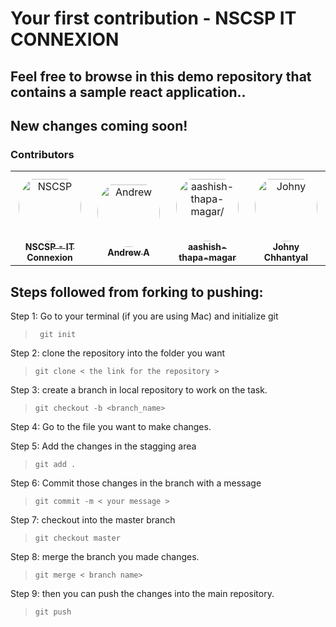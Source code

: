 # Your first contribution - NSCSP IT CONNEXION

## Feel free to browse in this demo repository that contains a sample react application..

## New changes coming soon!

### Contributors

<table>
<tr>
    <td align="center" style="word-wrap: break-word; width: 150.0; height: 150.0">
        <a href=https://github.com/nscsp-it>
            <img src=https://avatars.githubusercontent.com/u/91425211?v=4 width="100;"  style="border-radius:50%;align-items:center;justify-content:center;overflow:hidden;padding-top:10px" alt=NSCSP - IT Connexion/>
            <br />
            <sub style="font-size:14px"><b>NSCSP - IT Connexion</b></sub>
        </a>
    </td>
    <td align="center" style="word-wrap: break-word; width: 150.0; height: 150.0">
        <a href=https://github.com/t-rhex>
            <img src=https://avatars.githubusercontent.com/u/44456213?v=4 width="100;"  style="border-radius:50%;align-items:center;justify-content:center;overflow:hidden;padding-top:10px" alt=Andrew A/>
            <br />
            <sub style="font-size:14px"><b>Andrew A</b></sub>
        </a>
    </td>
    <td align="center" style="word-wrap: break-word; width: 150.0; height: 150.0">
        <a href=https://github.com/aashish-thapa-magar>
            <img src=https://avatars.githubusercontent.com/u/90067351?v=4 width="100;"  style="border-radius:50%;align-items:center;justify-content:center;overflow:hidden;padding-top:10px" alt=aashish-thapa-magar/>
            <br />
            <sub style="font-size:14px"><b>aashish-thapa-magar</b></sub>
        </a>
    </td>
    <td align="center" style="word-wrap: break-word; width: 150.0; height: 150.0">
        <a href=https://github.com/johnychhantyal2>
            <img src=https://avatars.githubusercontent.com/u/91146544?v=4 width="100;"  style="border-radius:50%;align-items:center;justify-content:center;overflow:hidden;padding-top:10px" alt=Johny Chhantyal/>
            <br />
            <sub style="font-size:14px"><b>Johny Chhantyal</b></sub>
        </a>
    </td>
</tr>
</table>


## Steps followed from forking to pushing:

Step 1: Go to your terminal (if you are using Mac) and initialize git

> ` git init`

Step 2: clone the repository into the folder you want

> `git clone < the link for the repository > `

Step 3: create a branch in local repository to work on the task.

> `git checkout -b <branch_name>`

Step 4: Go to the file you want to make changes.

Step 5: Add the changes in the stagging area

> `git add .`

Step 6: Commit those changes in the branch with a message

> `git commit -m < your message > `

Step 7: checkout into the master branch

> `git checkout master`

Step 8: merge the branch you made changes.

> `git merge < branch name> `

Step 9: then you can push the changes into the main repository.

> `git push`
